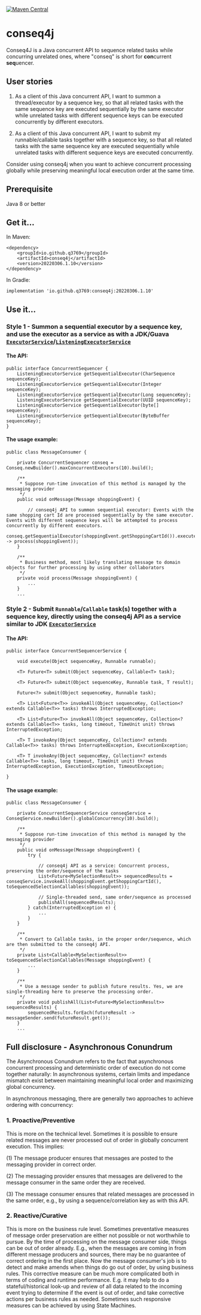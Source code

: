 [![Maven Central](https://img.shields.io/maven-central/v/io.github.q3769/conseq4j.svg?label=Maven%20Central)](https://search.maven.org/search?q=g:%22io.github.q3769%22%20AND%20a:%22conseq4j%22)

# conseq4j

Conseq4J is a Java concurrent API to sequence related tasks while concurring unrelated ones, where "conseq" is short
for **con**current **seq**uencer.

## User stories

1. As a client of this Java concurrent API, I want to summon a thread/executor by a sequence key, so that all related
   tasks with the same sequence key are executed sequentially by the same executor while unrelated tasks with different
   sequence keys can be executed concurrently by different executors.

2. As a client of this Java concurrent API, I want to submit my runnable/callable tasks together with a sequence key,
   so that all related tasks with the same sequence key are executed sequentially while unrelated tasks with different
   sequence keys are executed concurrently.

Consider using conseq4j when you want to achieve concurrent processing globally while preserving meaningful local
execution order at the same time.

## Prerequisite

Java 8 or better

## Get it...

In Maven:

```
<dependency>
    <groupId>io.github.q3769</groupId>
    <artifactId>conseq4j</artifactId>
    <version>20220306.1.10</version>
</dependency>
```

In Gradle:

```
implementation 'io.github.q3769:conseq4j:20220306.1.10'
```

## Use it...

### Style 1 - Summon a sequential executor by a sequence key, and use the executor as a service as with a JDK/Guava [`ExecutorService`](https://docs.oracle.com/javase/8/docs/api/java/util/concurrent/ExecutorService.html)/[`ListeningExecutorService`](https://guava.dev/releases/snapshot/api/docs/com/google/common/util/concurrent/ListeningExecutorService.html)

#### The API:

```
public interface ConcurrentSequencer {
    ListeningExecutorService getSequentialExecutor(CharSequence sequenceKey);
    ListeningExecutorService getSequentialExecutor(Integer sequenceKey);
    ListeningExecutorService getSequentialExecutor(Long sequenceKey);
    ListeningExecutorService getSequentialExecutor(UUID sequenceKey);
    ListeningExecutorService getSequentialExecutor(byte[] sequenceKey);
    ListeningExecutorService getSequentialExecutor(ByteBuffer sequenceKey);
}
```

#### The usage example:

```
public class MessageConsumer {

    private ConcurrentSequencer conseq = Conseq.newBuilder().maxConcurrentExecutors(10).build();
    
    /**
     * Suppose run-time invocation of this method is managed by the messaging provider
     */
    public void onMessage(Message shoppingEvent) {
    
        // conseq4j API to summon sequential executor: Events with the same shopping cart Id are processed sequentially by the same executor. Events with different sequence keys will be attempted to process concurrently by different executors.
        conseq.getSequentialExecutor(shoppingEvent.getShoppingCartId()).execute(() -> process(shoppingEvent)); 
    }
    
    /**
     * Business method, most likely translating message to domain objects for further processing by using other collaborators 
     */
    private void process(Message shoppingEvent) {
        ...
    }
    ...
```

### Style 2 - Submit `Runnable`/`Callable` task(s) together with a sequence key, directly using the conseq4j API as a service similar to JDK [`ExecutorService`](https://docs.oracle.com/javase/8/docs/api/java/util/concurrent/ExecutorService.html)

#### The API:

```
public interface ConcurrentSequencerService {

    void execute(Object sequenceKey, Runnable runnable);

    <T> Future<T> submit(Object sequenceKey, Callable<T> task);

    <T> Future<T> submit(Object sequenceKey, Runnable task, T result);

    Future<?> submit(Object sequenceKey, Runnable task);

    <T> List<Future<T>> invokeAll(Object sequenceKey, Collection<? extends Callable<T>> tasks) throws InterruptedException;

    <T> List<Future<T>> invokeAll(Object sequenceKey, Collection<? extends Callable<T>> tasks, long timeout, TimeUnit unit) throws InterruptedException;

    <T> T invokeAny(Object sequenceKey, Collection<? extends Callable<T>> tasks) throws InterruptedException, ExecutionException;

    <T> T invokeAny(Object sequenceKey, Collection<? extends Callable<T>> tasks, long timeout, TimeUnit unit) throws InterruptedException, ExecutionException, TimeoutException;

}
```

#### The usage example:

```
public class MessageConsumer {

    private ConcurrentSequencerService conseqService = ConseqService.newBuilder().globalConcurrency(10).build();
    
    /**
     * Suppose run-time invocation of this method is managed by the messaging provider
     */
    public void onMessage(Message shoppingEvent) {
        try {
        
            // conseq4j API as a service: Concurrent process, preserving the order/sequence of the tasks
            List<Future<MySelectionResult>> sequencedResults = conseqService.invokeAll(shoppingEvent.getShoppingCartId(), toSequencedSelectionCallables(shoppingEvent));
             
            // Single-threaded send, same order/sequence as processed
            publishAll(sequencedResults);
        } catch(InterruptedException e) {
            ...
        }
    }
    
    /**
     * Convert to Callable tasks, in the proper order/sequence, which are then submitted to the conseq4j API.
     */
    private List<Callable<MySelectionResult>> toSequencedSelectionCallables(Message shoppingEvent) {
        ...
    }
    
    /**
     * Use a message sender to publish future results. Yes, we are single-threading here to preserve the processing order.
     */
    private void publishAll(List<Future<MySelectionResult>> sequencedResults) {
        sequencedResults.forEach(futureResult -> messageSender.send(futureResult.get());         
    }
    ...
```

## Full disclosure - Asynchronous Conundrum

The Asynchronous Conundrum refers to the fact that asynchronous concurrent processing and deterministic order of
execution do not come together naturally: In asynchronous systems, certain limits and impedance mismatch exist between
maintaining meaningful local order and maximizing global concurrency.

In asynchronous messaging, there are generally two approaches to achieve ordering with concurrency:

### 1. Proactive/Preventive

This is more on the technical level. Sometimes it is possible to ensure related messages are never processed out of
order in globally concurrent execution. This implies:

(1) The message producer ensures that messages are posted to the messaging provider in correct order.

(2) The messaging provider ensures that messages are delivered to the message consumer in the same order they are
received.

(3) The message consumer ensures that related messages are processed in the same order, e.g., by using a
sequence/correlation key as with this API.

### 2. Reactive/Curative

This is more on the business rule level. Sometimes preventative measures of message order preservation are either not
possible or not worthwhile to pursue. By the time of processing on the message consumer side, things can be out of order
already. E.g., when the messages are coming in from different message producers and sources, there may be no guarantee
of correct ordering in the first place. Now the message consumer's job is to detect and make amends when things do go
out of order, by using business rules. This corrective measure can be much more complicated both in terms of coding and
runtime performance. E.g. it may help to do a stateful/historical look-up and review of all data related to the incoming
event trying to determine if the event is out of order, and take corrective actions per business rules as needed.
Sometimes such responsive measures can be achieved by using State Machines.
